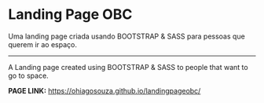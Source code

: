 # Landing Page OBC

Uma landing page criada usando BOOTSTRAP & SASS para pessoas que querem ir ao espaço.

________________________________________________________________ 

A Landing page created using BOOTSTRAP & SASS to people that want to go to space.

**PAGE LINK:** https://ohiagosouza.github.io/landingpageobc/
